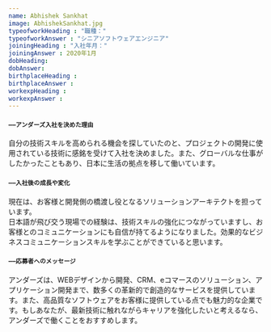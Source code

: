 ```yaml
---
name: Abhishek Sankhat
image: AbhishekSankhat.jpg
typeofworkHeading : "職種："
typeofworkAnswer : "シニアソフトウェアエンジニア"
joiningHeading : "入社年月："
joiningAnswer : 2020年1月
dobHeading: 
dobAnswer: 
birthplaceHeading : 
birthplaceAnswer : 
workexpHeading : 
workexpAnswer :
---
```


#### `――アンダーズ入社を決めた理由`

自分の技術スキルを高められる機会を探していたのと、プロジェクトの開発に使用されている技術に感銘を受けて入社を決めました。また、グローバルな仕事がしたかったこともあり、日本に生活の拠点を移して働いています。

#### `――入社後の成長や変化`

現在は、お客様と開発側の橋渡し役となるソリューションアーキテクトを担っています。  
日本語が飛び交う現場での経験は、技術スキルの強化につながっていますし、お客様とのコミュニケーションにも自信が持てるようになりました。効果的なビジネスコミュニケーションスキルを学ぶことができていると思います。

#### `――応募者へのメッセージ`

アンダーズは、WEBデザインから開発、CRM、eコマースのソリューション、アプリケーション開発まで、数多くの革新的で創造的なサービスを提供しています。また、高品質なソフトウェアをお客様に提供している点でも魅力的な企業です。もしあなたが、最新技術に触れながらキャリアを強化したいと考えるなら、アンダーズで働くことをおすすめします。

